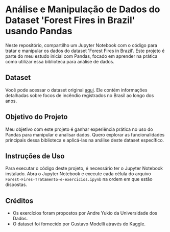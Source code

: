 # Análise e Manipulação de Dados do Dataset 'Forest Fires in Brazil' usando Pandas

Neste repositório, compartilho um Jupyter Notebook com o código para tratar e manipular os dados do dataset 'Forest Fires in Brazil'. Este projeto é parte do meu estudo inicial com Pandas, focado em aprender na prática como utilizar essa biblioteca para análise de dados.

## Dataset

Você pode acessar o dataset original [aqui](https://www.kaggle.com/datasets/gustavomodelli/forest-fires-in-brazil). Ele contém informações detalhadas sobre focos de incêndio registrados no Brasil ao longo dos anos.

## Objetivo do Projeto

Meu objetivo com este projeto é ganhar experiência prática no uso do Pandas para manipular e analisar dados. Quero explorar as funcionalidades principais dessa biblioteca e aplicá-las na análise deste dataset específico.

## Instruções de Uso

Para executar o código deste projeto, é necessário ter o Jupyter Notebook instalado. Abra o Jupyter Notebook e execute cada célula do arquivo `Forest-Fires-Tratamento-e-exercicios.ipynb` na ordem em que estão dispostas.

## Créditos

- Os exercícios foram propostos por Andre Yukio da Universidade dos Dados.
- O dataset foi fornecido por Gustavo Modelli através do Kaggle.
